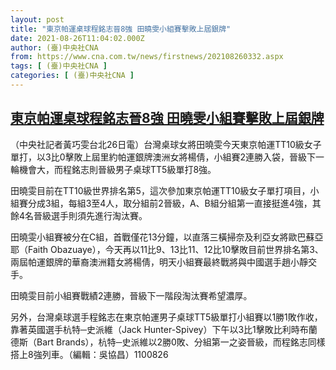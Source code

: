 ```yaml
---
layout: post
title: "東京帕運桌球程銘志晉8強 田曉雯小組賽擊敗上屆銀牌"
date: 2021-08-26T11:04:02.000Z
author: (臺)中央社CNA
from: https://www.cna.com.tw/news/firstnews/202108260332.aspx
tags: [ (臺)中央社CNA ]
categories: [ (臺)中央社CNA ]
---
```

<!--1629975842000-->
[東京帕運桌球程銘志晉8強 田曉雯小組賽擊敗上屆銀牌](https://www.cna.com.tw/news/firstnews/202108260332.aspx)
------

<div>
<div></div><div class="paragraph"><p>（中央社記者黃巧雯台北26日電）台灣桌球女將田曉雯今天東京帕運TT10級女子單打，以3比0擊敗上屆里約帕運銀牌澳洲女將楊倩，小組賽2連勝入袋，晉級下一輪機會大，而程銘志則晉級男子桌球TT5級單打8強。</p><p>田曉雯目前在TT10級世界排名第5，這次參加東京帕運TT10級女子單打項目，小組賽分成3組，每組3至4人，取分組前2晉級，A、B組分組第一直接挺進4強，其餘4名晉級選手則須先進行淘汰賽。</p><p>田曉雯小組賽被分在C組，首戰僅花13分鐘，以直落三橫掃奈及利亞女將歐巴蘇亞耶（Faith Obazuaye），今天再以11比9、13比11、12比10擊敗目前世界排名第3、兩屆帕運銀牌的華裔澳洲籍女將楊倩，明天小組賽最終戰將與中國選手趙小靜交手。</p><p>田曉雯目前小組賽戰績2連勝，晉級下一階段淘汰賽希望濃厚。</p><p>另外，台灣桌球選手程銘志在東京帕運男子桌球TT5級單打小組賽以1勝1敗作收，靠著英國選手杭特─史派維（Jack Hunter-Spivey）下午以3比1擊敗比利時布蘭德斯（Bart Brands），杭特─史派維以2勝0敗、分組第一之姿晉級，而程銘志同樣搭上8強列車。（編輯：吳協昌）1100826</p></div>
</div>
